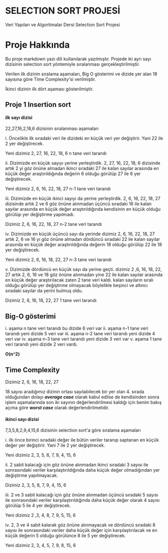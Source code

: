 # SELECTION SORT PROJESİ
Veri Yapıları ve Algoritmalar Dersi Selection Sort Projesi
# Proje Hakkında
Bu proje markdown yazı dili kullanılarak yazılmıştır. Projede iki ayrı sayı dizisinin selection sort yöntemiyle sıralanması gerçekleştirilmiştir.

Verilen ilk dizinin sıralama aşamaları, Big O gösterimi ve dizide yer alan 18 sayısına göre Time Complexity'si verilmiştir.

İkinci dizinin ilk dört aşaması gösterilmiştir.

## Proje 1 Insertion sort

#### ilk sayı dizisi
22,27,16,2,18,6 dizisinin sıralanması aşamaları

i. Öncelikle ilk sıradaki veri ile dizideki en küçük veri yer değiştirir. Yani 22 ile 2 yer değiştirecek.

Yeni dizimiz 2, 27, 16, 22, 18, 6    n tane veri tarandı

ii. Dizimizde en küçük sayıyı yerine yerleştirdik. 2, 27, 16, 22, 18, 6 dizisinde artık 2 yi göz önüne almadan ikinci sıradaki 27 ile kalan sayılar arasında en küçük değer araştırıldığında değerin 6 olduğu görülüp 27 ile 6 yer değiştirecek.

Yeni dizimiz 2, 6, 16, 22, 18, 27    n-1 tane veri tarandı

iii. Dizimizde en küçük ikinci sayıyı da yerine yerleştirdik. 2, 6, 16, 22, 18, 27 dizisinde artık 2 ve 6 göz önüne alınmadan üçüncü sıradaki 16 ile kalan sayılar arasında en küçük değer araştırıldığında kendisinin en küçük olduğu görülüp yer değiştirme yapılmadı.

Dizimiz 2, 6, 16, 22, 18, 27    n-2 tane veri tarandı

iv. Dizimizde en küçük üçüncü sayı da yerinde dizimiz 2, 6, 16, 22, 18, 27 artık 2, 6 ve 16 yı göz önüne almadan dördüncü sıradaki 22 ile kalan sayılar arasında en küçük değer araştırıldığında değerin 18 olduğu görülüp 22 ile 18 yer değiştirecek.

Yeni dizimiz 2, 6, 16, 18, 22, 27    n-3 tane veri tarandı

v. Dizimizde dördüncü en küçük sayı da yerine geçti. dizimiz 2 ,6, 16, 18, 22, 27 artık 2, 6, 16 ve 18 göz önüne alınmadan yine 22 ile kalan sayılar arasında en küçük değer araştırılacak zaten 2 tane veri kaldı. kalan sayıların sıralı olduğu görülüp yer değiştirme olmayacak böylelikle beşinci ve altıncı sıradaki sayılar da yerini bulmuş oldu.

Dizimiz 2, 6, 16, 18, 22, 27    1 tane veri tarandı


## Big-O gösterimi 

i. aşama n tane veri tarandı   bu dizide 6 veri var
ii. aşama n-1 tane veri tarandı   yeni dizide 5 veri var
iii. aşama n-2 tane veri tarandı   yeni dizide 4 veri var
iv. aşama n-3 tane veri tarandı   yeni dizide 3 veri var
v. aşama 1 tane veri tarandı   yeni dizide 2 veri vardı.

**O(n^2)**

## Time Complexity

Dizimiz 2, 6, 16, 18, 22, 27

18 sayısı aradığımız dizinin ortası sayılabilecek bir yer olan 4. sırada olduğundan dolayı ***average case*** olarak kabul edilse de kendisinden sonra işlem aşamalarında son iki sayının değerlendirilmesi kaldığı için benim bakış açıma göre ***worst case*** olarak değerlendirilmelidir.


#### ikinci sayı dizisi
7,3,5,8,2,9,4,15,6 dizisinin selection sort'a göre sıralama aşamaları

i. ilk önce birinci sıradaki değer ile bütün veriler taranıp saptanan en küçük değer yer değiştirir. Yani 7 ile 2 yer değiştirecek.

Yeni dizimiz 2, 3, 5, 8, 7, 9, 4, 15, 6

ii. 2 sabit kalacağı için göz önüne alınmadan ikinci sıradaki 3 sayısı ile sonrasındaki veriler karşılaştırıldığında daha küçük değer olmadığından yer değiştirme yapılmayacak.

Dizimiz 2, 3, 5, 8, 7, 9, 4, 15, 6

iii. 2 ve 3 sabit kalacağı için göz önüne alınmadan üçüncü sıradaki 5 sayısı ile sonrasındaki veriler karşılaştırıldığında daha küçük değer olarak 4 sayısı görülüp 5 ile 4 yer değiştirecek. 

Yeni dizimiz 2 ,3, 4, 8, 7, 9, 5, 15, 6

iv. 2, 3 ve 4 sabit kalarak göz önüne alınmayacak ve dördüncü sıradaki 8 sayısı ile sonrasındaki veriler daha küçük değer için karşılaştırılacak ve en küçük değerin 5 olduğu görülünce 8 ile 5 yer değiştirecek.

Yeni dizimiz 2, 3, 4, 5, 7, 9, 8, 15, 6

